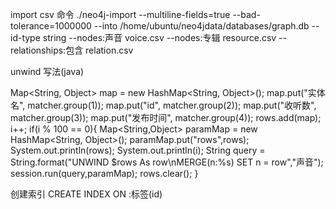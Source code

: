 import csv 命令
./neo4j-import   --multiline-fields=true --bad-tolerance=1000000 --into /home/ubuntu/neo4jdata/databases/graph.db --id-type string --nodes:声音 voice.csv --nodes:专辑 resource.csv  --relationships:包含 relation.csv 



unwind 写法(java)

Map<String, Object> map = new HashMap<String, Object>();
map.put("实体名", matcher.group(1));
map.put("id", matcher.group(2));
map.put("收听数", matcher.group(3));
map.put("发布时间", matcher.group(4));
rows.add(map);
i++;
if(i % 100 == 0){
	Map<String,Object> paramMap = new HashMap<String, Object>();
	paramMap.put("rows",rows);
	System.out.println(rows);
	System.out.println(i);
	String query  =  String.format("UNWIND $rows As row\nMERGE(n:%s) SET n = row","声音");
	session.run(query,paramMap);
	rows.clear();
}


创建索引
	CREATE INDEX ON :标签(id)
	
